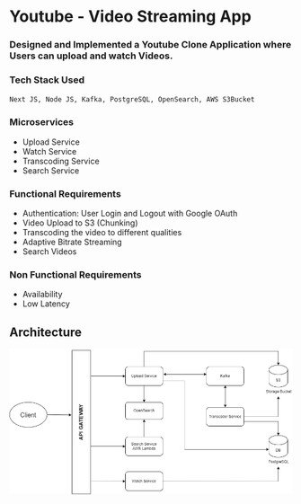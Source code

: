 # Youtube - Video Streaming App

### Designed and Implemented a Youtube Clone Application where Users can upload and watch Videos.

### Tech Stack Used

```
Next JS, Node JS, Kafka, PostgreSQL, OpenSearch, AWS S3Bucket
```

### Microservices
- Upload Service
- Watch Service
- Transcoding Service
- Search Service

### Functional Requirements
- Authentication: User Login and Logout with Google OAuth
- Video Upload to S3 (Chunking)
- Transcoding the video to different qualities
- Adaptive Bitrate Streaming
- Search Videos

### Non Functional Requirements
- Availability
- Low Latency

## Architecture
![Architecture Diagram](./assets/youtube.png)

